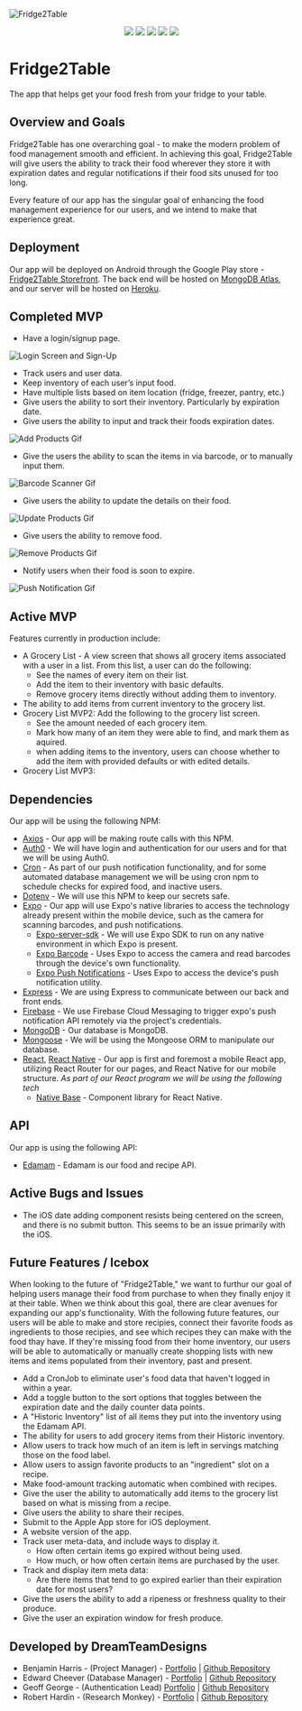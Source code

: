 ![Fridge2Table](./client/assets/fridge2table_logo.png)

<p align='center'>
    <img src='https://img.shields.io/badge/Build-Passing-brightgreen' />
    <img src='https://img.shields.io/badge/Version-1.0.1-blue' />
    <img src='https://img.shields.io/badge/Contributors-4-blue' />
    <img src='https://img.shields.io/badge/Platforms-Android | iOS-lightgray' />
    <img src='https://img.shields.io/badge/Made With-React Native | Expo | NativeBase | Express | Cron | MongoDB-lightgray' />
</p>

# Fridge2Table

The app that helps get your food fresh from your fridge to your table.

## Overview and Goals

Fridge2Table has one overarching goal - to make the modern problem of food management smooth and efficient. In achieving this goal, Fridge2Table will give users the ability to track their food wherever they store it with expiration dates and regular notifications if their food sits unused for too long.

Every feature of our app has the singular goal of enhancing the food management experience for our users, and we intend to make that experience great.

## Deployment

Our app will be deployed on Android through the Google Play store - [Fridge2Table Storefront](https://play.google.com/store/apps/details?id=com.dreamteamdesigns.fridge2table). The back end will be hosted on [MongoDB Atlas](https://www.mongodb.com/cloud/atlas), and our server will be hosted on [Heroku](https://www.heroku.com/).

## Completed MVP

- Have a login/signup page.

![Login Screen and Sign-Up](./readmegifs/login.gif)

- Track users and user data.
- Keep inventory of each user’s input food.
- Have multiple lists based on item location (fridge, freezer, pantry, etc.)
- Give users the ability to sort their inventory. Particularly by expiration date.
- Give users the ability to input and track their foods expiration dates.

![Add Products Gif](./readmegifs/add_product.gif)

- Give the users the ability to scan the items in via barcode, or to manually input them.

![Barcode Scanner Gif](./readmegifs/product_scan.gif)

- Give users the ability to update the details on their food.

![Update Products Gif](./readmegifs/update_product.gif)

- Give users the ability to remove food.

![Remove Products Gif](./readmegifs/delete_product.gif)

- Notify users when their food is soon to expire.

![Push Notification Gif](./readmegifs/push_notification.gif)

## Active MVP

Features currently in production include:

- A Grocery List - A view screen that shows all grocery items associated with a user in a list. From this list, a user can do the following:
  - See the names of every item on their list.
  - Add the item to their inventory with basic defaults.
  - Remove grocery items directly without adding them to inventory.
- The ability to add items from current inventory to the grocery list.
- Grocery List MVP2: Add the following to the grocery list screen.
  - See the amount needed of each grocery item.
  - Mark how many of an item they were able to find, and mark them as aquired.
  - when adding items to the inventory, users can choose whether to add the item with provided defaults or with edited details.
- Grocery List MVP3:

## Dependencies

Our app will be using the following NPM:

- [Axios](https://www.npmjs.com/package/axios) - Our app will be making route calls with this NPM.
- [Auth0](https://auth0.com/) - We will have login and authentication for our users and for that we will be using Auth0.
- [Cron](https://www.npmjs.com/package/cron) - As part of our push notification functionality, and for some automated database management we will be using cron npm to schedule checks for expired food, and inactive users.
- [Dotenv](https://www.npmjs.com/package/dotenv) - We will use this NPM to keep our secrets safe.
- [Expo](https://expo.io/) - Our app will use Expo's native libraries to access the technology already present within the mobile device, such as the camera for scanning barcodes, and push notifications.
  - [Expo-server-sdk](https://github.com/expo/expo-server-sdk-node) - We will use Expo SDK to run on any native environment in which Expo is present.
  - [Expo Barcode](https://docs.expo.io/versions/latest/sdk/bar-code-scanner/) - Uses Expo to access the camera and read barcodes through the device's own functionality.
  - [Expo Push Notifications](https://docs.expo.io/versions/latest/guides/push-notifications/) - Uses Expo to access the device's push notification utility.
- [Express](https://www.npmjs.com/package/express) - We are using Express to communicate between our back and front ends.
- [Firebase](https://firebase.google.com/) - We use Firebase Cloud Messaging to trigger expo's push notification API remotely via the project's credentials.
- [MongoDB](https://www.npmjs.com/package/mongodb) - Our database is MongoDB.
- [Mongoose](https://www.npmjs.com/package/mongoose) - We will be using the Mongoose ORM to manipulate our database.
- [React](https://reactjs.org/), [React Native](https://facebook.github.io/react-native/) - Our app is first and foremost a mobile React app, utilizing React Router for our pages, and React Native for our mobile structure.
  _As part of our React program we will be using the following tech_
  - [Native Base](https://nativebase.io/) - Component library for React Native.

## API

Our app is using the following API:

- [Edamam](https://developer.edamam.com/) - Edamam is our food and recipe API.

## Active Bugs and Issues

- The iOS date adding component resists being centered on the screen, and there is no submit button. This seems to be an issue primarily with the iOS.

## Future Features / Icebox

When looking to the future of "Fridge2Table," we want to furthur our goal of helping users manage their food from purchase to when they finally enjoy it at their table. When we think about this goal, there are clear avenues for expanding our app's functionality. With the following future features, our users will be able to make and store recipies, connect their favorite foods as ingredients to those recipies, and see which recipes they can make with the food thay have. If they're missing food from their home inventory, our users will be able to automatically or manually create shopping lists with new items and items populated from their inventory, past and present.

- Add a CronJob to eliminate user's food data that haven't logged in within a year.
- Add a toggle button to the sort options that toggles between the expiration date and the daily counter data points.
- A "Historic Inventory" list of all items they put into the inventory using the Edamam API.
- The ability for users to add grocery items from their Historic inventory.
- Allow users to track how much of an item is left in servings matching those on the food label.
- Allow users to assign favorite products to an "ingredient" slot on a recipe.
- Make food-amount tracking automatic when combined with recipes.
- Give the user the ability to automatically add items to the grocery list based on what is missing from a recipe.
- Give users the ability to share their recipes.
- Submit to the Apple App store for iOS deployment.
- A website version of the app.
- Track user meta-data, and include ways to display it.
  - How often certain items go expired without being used.
  - How much, or how often certain items are purchased by the user.
- Track and display item meta data:
  - Are there items that tend to go expired earlier than their expiration date for most users?
- Give the users the ability to add a ripeness or freshness quality to their produce.
- Give the user an expiration window for fresh produce.

## Developed by DreamTeamDesigns

- Benjamin Harris - (Project Manager) - [Portfolio](https://dreadpipe.github.io/v2) | [Github Repository](https://github.com/Dreadpipe)
- Edward Cheever (Database Manager) - [Portfolio](https://edwardcheever.herokuapp.com/) | [Github Repository](https://github.com/Druidan)
- Geoff George - (Authentication Lead) [Portfolio](http://www.geoffdgeorge.com/) | [Github Repository](https://github.com/geoffdgeorge)
- Robert Hardin - (Research Monkey) - [Portfolio](https://rhardin94.github.io/) | [Github Repository](https://github.com/Rhardin94)
